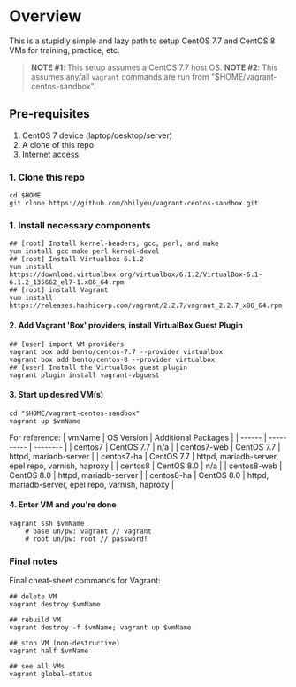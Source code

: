 # Overview 
This is a stupidly simple and lazy path to setup CentOS 7.7 and CentOS 8 VMs for training, practice, etc.

> **NOTE #1**: This setup assumes a CentOS 7.7 host OS. 
> **NOTE #2**: This assumes any/all `vagrant` commands are run from "$HOME/vagrant-centos-sandbox".
 
## Pre-requisites 
1. CentOS 7 device (laptop/desktop/server)
2. A clone of this repo
3. Internet access

### 1. Clone this repo
```
cd $HOME
git clone https://github.com/bbilyeu/vagrant-centos-sandbox.git
```

### 1. Install necessary components
```
## [root] Install kernel-headers, gcc, perl, and make
yum install gcc make perl kernel-devel
## [root] Install Virtualbox 6.1.2
yum install https://download.virtualbox.org/virtualbox/6.1.2/VirtualBox-6.1-6.1.2_135662_el7-1.x86_64.rpm
## [root] install Vagrant
yum install https://releases.hashicorp.com/vagrant/2.2.7/vagrant_2.2.7_x86_64.rpm
```

#### 2. Add Vagrant 'Box' providers, install VirtualBox Guest Plugin
```
## [user] import VM providers
vagrant box add bento/centos-7.7 --provider virtualbox
vagrant box add bento/centos-8 --provider virtualbox
## [user] Install the VirtualBox guest plugin
vagrant plugin install vagrant-vbguest
```

#### 3. Start up desired VM(s)
```
cd "$HOME/vagrant-centos-sandbox"
vagrant up $vmName
```
For reference: 
| vmName | OS Version | Additional Packages |
| ------ | ---------- | -------- |
| centos7 | CentOS 7.7 | n/a |
| centos7-web | CentOS 7.7 | httpd, mariadb-server |
| centos7-ha | CentOS 7.7 | httpd, mariadb-server, epel repo, varnish, haproxy |
| centos8 | CentOS 8.0 | n/a |
| centos8-web | CentOS 8.0 | httpd, mariadb-server |
| centos8-ha | CentOS 8.0 | httpd, mariadb-server, epel repo, varnish, haproxy |

#### 4. Enter VM and you're done
```
vagrant ssh $vmName
	# base un/pw: vagrant // vagrant
	# root un/pw: root // password!
```

### Final notes
Final cheat-sheet commands for Vagrant:
```
## delete VM
vagrant destroy $vmName

## rebuild VM
vagrant destroy -f $vmName; vagrant up $vmName

## stop VM (non-destructive)
vagrant half $vmName

## see all VMs
vagrant global-status
```